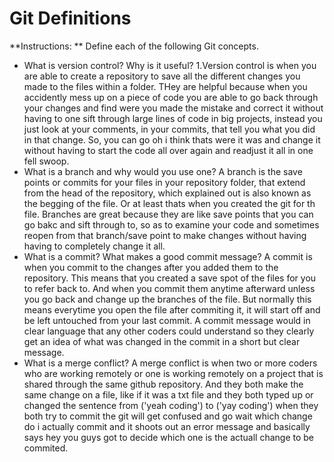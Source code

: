 # Git Definitions

**Instructions: ** Define each of the following Git concepts.

* What is version control?  Why is it useful?
1.Version control is when you are able to create a repository to save all the different changes you made to the files within a folder. THey are helpful because when you accidently mess up on a piece of code you are able to go back through your changes and find were you made the mistake and correct it without having to one sift through large lines of code in big projects, instead you just look at your comments, in your commits, that tell you what you did in that change. So, you can go oh i think thats were it was and change it without having to start the code all over again and readjust it all in one fell swoop.
* What is a branch and why would you use one?
A branch is the save points or commits for your files in your repository folder, that extend from the head of the repository, which explained out is also known as the begging of the file. Or at least thats when you created the git for th file. Branches are great because they are like save points that you can go bakc and sift through to, so as to examine your code and sometimes reopen from that branch/save point to make changes without having having to completely change it all.
* What is a commit? What makes a good commit message?
A commit is when you commit to the changes after you added them to the repository. This means that you created a save spot of the files for you to refer back to. And when you commit them anytime afterward unless you go back and change up the branches of the file. But normally this means everytime you open the file after commiting it, it will start off and be left untouched from your last commit. A commit message would in clear language that any other coders could understand so they clearly get an idea of what was changed in the commit in a short but clear message.
* What is a merge conflict?
A merge conflict is when two or more coders who are working remotely or one is working remotely on a project that is shared through the same github repository. And they both make the same change on a file, like if it was a txt file and they both typed up or changed the sentence from ('yeah coding') to ('yay coding') when they both try to commit the git will get confused and go wait which change do i actually commit and it shoots out an error message and basically says hey you guys got to decide which one is the actuall change to be commited.